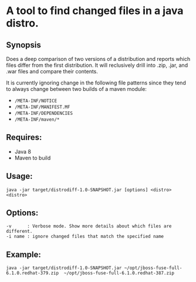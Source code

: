 # A tool to find changed files in a java distro.

## Synopsis 

Does a deep comparison of two versions of a distribution and reports which files differ from the first distribution.
It will reclusively drill into .zip, .jar, and .war files and compare their contents.

It is currently ignoring change in the following file patterns since they tend to always change between two builds
of a maven module:

* `/META-INF/NOTICE`
* `/META-INF/MANIFEST.MF`
* `/META-INF/DEPENDENCIES`
* `/META-INF/maven/*`

## Requires:

* Java 8
* Maven to build

## Usage:

    java -jar target/distrodiff-1.0-SNAPSHOT.jar [options] <distro> <distro>
    
## Options:

    -v      : Verbose mode. Show more details about which files are different.
    -i name : ignore changed files that match the specified name

## Example: 

    java -jar target/distrodiff-1.0-SNAPSHOT.jar ~/opt/jboss-fuse-full-6.1.0.redhat-379.zip  ~/opt/jboss-fuse-full-6.1.0.redhat-387.zip 
